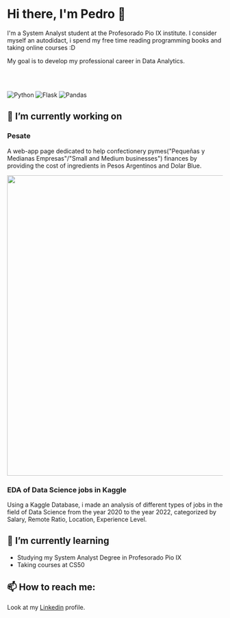 # Hi there, I'm Pedro 👋
I'm a System Analyst student at the Profesorado Pio IX institute. I consider myself an autodidact, i spend my free time reading programming books and taking online courses :D 

My goal is to develop my professional career in Data Analytics.

<br>
<br>

![Python](https://img.shields.io/badge/python-3670A0?style=for-the-badge&logo=python&logoColor=ffdd54)
![Flask](https://img.shields.io/badge/flask-%23000.svg?style=for-the-badge&logo=flask&logoColor=white)
![Pandas](https://img.shields.io/badge/pandas-%23150458.svg?style=for-the-badge&logo=pandas&logoColor=white)



## 🔭 I’m currently working on 
### Pesate
A web-app page dedicated to help confectionery pymes("Pequeñas y Medianas Empresas"/"Small and Medium businesses") finances by providing the cost of ingredients in Pesos Argentinos and Dolar Blue.

<img src="https://user-images.githubusercontent.com/48614180/232339648-eecb67e3-c96e-479e-9433-e767381388a7.png" width=700px>

### EDA of Data Science jobs in Kaggle
Using a Kaggle Database, i made an analysis of different types of jobs in the field of Data Science from the year 2020 to the year 2022, categorized by Salary, Remote Ratio, Location, Experience Level.


## 🌱 I’m currently learning 
* Studying my System Analyst Degree in Profesorado Pio IX
* Taking courses at CS50

## 📫 How to reach me: 
Look at my [Linkedin](https://www.linkedin.com/in/pedro-alabart-079b921ab/) profile.



<!--
**PedroAlabart/PedroAlabart** is a ✨ _special_ ✨ repository because its `README.md` (this file) appears on your GitHub profile.

Here are some ideas to get you started:


- 👯 I’m looking to collaborate on ...
- 🤔 I’m looking for help with ...
- 💬 Ask me about ...

- 😄 Pronouns: ...
- ⚡ Fun fact: ...
-->
